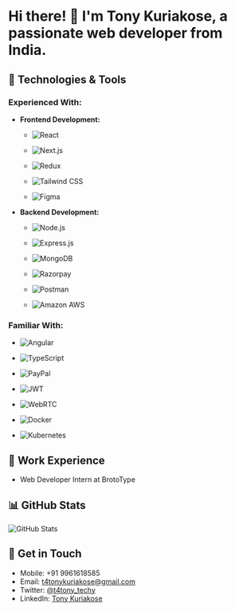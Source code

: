 # Hi there! 👋 I'm Tony Kuriakose, a passionate web developer from India.

## 🔧 Technologies & Tools

### Experienced With:
- **Frontend Development:**
  - ![React](https://img.shields.io/badge/-React-61DAFB?style=flat-square&logo=react&logoColor=white)
 
  - ![Next.js](https://img.shields.io/badge/-Next.js-000000?style=flat-square&logo=next.js&logoColor=white)

  - ![Redux](https://img.shields.io/badge/-Redux-764ABC?style=flat-square&logo=redux&logoColor=white)

  - ![Tailwind CSS](https://img.shields.io/badge/-Tailwind_CSS-38B2AC?style=flat-square&logo=tailwind-css&logoColor=white)

  - ![Figma](https://img.shields.io/badge/-Figma-F24E1E?style=flat-square&logo=figma&logoColor=white)


- **Backend Development:**
  - ![Node.js](https://img.shields.io/badge/-Node.js-339933?style=flat-square&logo=node.js&logoColor=white)

  - ![Express.js](https://img.shields.io/badge/Express.js-000000?style=flat-square&logo=express&logoColor=white)

  - ![MongoDB](https://img.shields.io/badge/MongoDB-47A248?style=flat-square&logo=mongodb&logoColor=white)

  - ![Razorpay](https://img.shields.io/badge/-Razorpay-FF4500?style=flat-square&logo=razorpay&logoColor=white)

  - ![Postman](https://img.shields.io/badge/-Postman-FF6C37?style=flat-square&logo=postman&logoColor=white)

  - ![Amazon AWS](https://img.shields.io/badge/AWS-232F3E?style=flat-square&logo=amazon-aws&logoColor=white)


### Familiar With:

 - ![Angular](https://img.shields.io/badge/Angular-DD0031?style=flat-square&logo=angular&logoColor=white)

 - ![TypeScript](https://img.shields.io/badge/-TypeScript-007ACC?style=flat-square&logo=typescript&logoColor=white)

 - ![PayPal](https://img.shields.io/badge/-PayPal-00457C?style=flat-square&logo=paypal&logoColor=white)

 - ![JWT](https://img.shields.io/badge/-JWT-000000?style=flat-square&logo=json-web-tokens&logoColor=white)

 - ![WebRTC](https://img.shields.io/badge/-WebRTC-333333?style=flat-square&logo=webrtc&logoColor=white)

 - ![Docker](https://img.shields.io/badge/-Docker-2496ED?style=flat-square&logo=docker&logoColor=white)
  
 - ![Kubernetes](https://img.shields.io/badge/-Kubernetes-326CE5?style=flat-square&logo=kubernetes&logoColor=white)


## 💼 Work Experience
- Web Developer Intern at BrotoType

## 📊 GitHub Stats
![GitHub Stats](https://github-readme-stats.vercel.app/api?username=tonykuriakose&show_icons=true&count_private=true&hide=prs&theme=radical)

## 📝 Get in Touch
- Mobile: +91 9961618585
- Email: t4tonykuriakose@gmail.com
- Twitter: [@t4tony_techy](https://twitter.com/t4tony_techy)
- LinkedIn: [Tony Kuriakose](https://www.linkedin.com/in/tony_official/)
